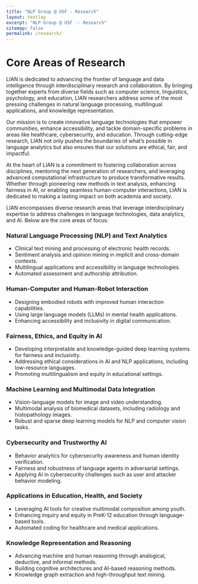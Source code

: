 ```yaml
---
title: "NLP Group @ USF - Research"
layout: textlay
excerpt: "NLP Group @ USF -- Research"
sitemap: false
permalink: /research/
---
```


# **Core Areas of Research**

LIAN is dedicated to advancing the frontier of language and data intelligence through interdisciplinary research and collaboration. By bringing together experts from diverse fields such as computer science, linguistics, psychology, and education, LIAN researchers address some of the most pressing challenges in natural language processing, multilingual applications, and knowledge representation.

Our mission is to create innovative language technologies that empower communities, enhance accessibility, and tackle domain-specific problems in areas like healthcare, cybersecurity, and education. Through cutting-edge research, LIAN not only pushes the boundaries of what’s possible in language analytics but also ensures that our solutions are ethical, fair, and impactful.

At the heart of LIAN is a commitment to fostering collaboration across disciplines, mentoring the next generation of researchers, and leveraging advanced computational infrastructure to produce transformative results. Whether through pioneering new methods in text analysis, enhancing fairness in AI, or enabling seamless human-computer interactions, LIAN is dedicated to making a lasting impact on both academia and society.

LIAN encompasses diverse research areas that leverage interdisciplinary expertise to address challenges in language technologies, data analytics, and AI. Below are the core areas of focus:  

### **Natural Language Processing (NLP) and Text Analytics**  
- Clinical text mining and processing of electronic health records.  
- Sentiment analysis and opinion mining in implicit and cross-domain contexts.  
- Multilingual applications and accessibility in language technologies.  
- Automated assessment and authorship attribution.  

### **Human-Computer and Human-Robot Interaction**  
- Designing embodied robots with improved human interaction capabilities.  
- Using large language models (LLMs) in mental health applications.  
- Enhancing accessibility and inclusivity in digital communication.  

### **Fairness, Ethics, and Equity in AI**  
- Developing interpretable and knowledge-guided deep learning systems for fairness and inclusivity.  
- Addressing ethical considerations in AI and NLP applications, including low-resource languages.  
- Promoting multilingualism and equity in educational settings.  

### **Machine Learning and Multimodal Data Integration**  
- Vision-language models for image and video understanding.  
- Multimodal analysis of biomedical datasets, including radiology and histopathology images.  
- Robust and sparse deep learning models for NLP and computer vision tasks.  

### **Cybersecurity and Trustworthy AI**  
- Behavior analytics for cybersecurity awareness and human identity verification.  
- Fairness and robustness of language agents in adversarial settings.  
- Applying AI in cybersecurity challenges such as user and attacker behavior modeling.  

### **Applications in Education, Health, and Society**  
- Leveraging AI tools for creative multimodal composition among youth.  
- Enhancing inquiry and equity in PreK-12 education through language-based tools.  
- Automated coding for healthcare and medical applications.  

### **Knowledge Representation and Reasoning**  
- Advancing machine and human reasoning through analogical, deductive, and informal methods.  
- Building cognitive architectures and AI-based reasoning methods.  
- Knowledge graph extraction and high-throughput text mining.

<br>
<br>
